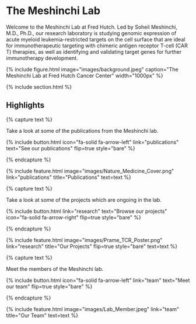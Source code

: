 ---
---

# The Meshinchi Lab

Welcome to the Meshinchi Lab at Fred Hutch. Led by Soheil Meshinchi, M.D., Ph.D., our research laboratory is studying genomic expression of acute myeloid leukemia-restricted targets on the cell surface that are ideal for immunotherapeutic targeting with chimeric antigen receptor T-cell (CAR T) therapies, as well as identifying and validating target genes for further immunotherapy development.

{%
  include figure.html
  image="images/background.jpeg"
  caption="The Meshinchi Lab at Fred Hutch Cancer Center"
  width="1000px"
%}

{% include section.html %}

## Highlights

{% capture text %}

Take a look at some of the publications from the Meshinchi lab.

{%
  include button.html
  icon="fa-solid fa-arrow-left"
  link="publications"
  text="See our publications"
  flip=true
  style="bare"
%}

{% endcapture %}

{%
  include feature.html
  image="images/Nature_Medicine_Cover.png"
  link="publications"
  title="Publications"
  text=text
%}

{% capture text %}

Take a look at some of the projects which are ongoing in the lab.

{%
  include button.html
  link="research"
  text="Browse our projects"
  icon="fa-solid fa-arrow-right"
  flip=true
  style="bare"
%}

{% endcapture %}

{%
  include feature.html
  image="images/Prame_TCR_Poster.png"
  link="research"
  title="Our Projects"
  flip=true
  style="bare"
  text=text
%}

{% capture text %}

Meet the members of the Meshinchi lab.

{%
  include button.html
  icon="fa-solid fa-arrow-left"
  link="team"
  text="Meet our team"
  flip=true
  style="bare"
%}

{% endcapture %}

{%
  include feature.html
  image="images/Lab_Member.jpeg"
  link="team"
  title="Our Team"
  text=text
%}
